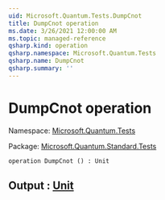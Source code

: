 ```yaml
---
uid: Microsoft.Quantum.Tests.DumpCnot
title: DumpCnot operation
ms.date: 3/26/2021 12:00:00 AM
ms.topic: managed-reference
qsharp.kind: operation
qsharp.namespace: Microsoft.Quantum.Tests
qsharp.name: DumpCnot
qsharp.summary: ''
---
```


# DumpCnot operation

Namespace: [Microsoft.Quantum.Tests](xref:Microsoft.Quantum.Tests)

Package: [Microsoft.Quantum.Standard.Tests](https://nuget.org/packages/Microsoft.Quantum.Standard.Tests)




```qsharp
operation DumpCnot () : Unit
```


## Output : [Unit](xref:microsoft.quantum.lang-ref.unit)

